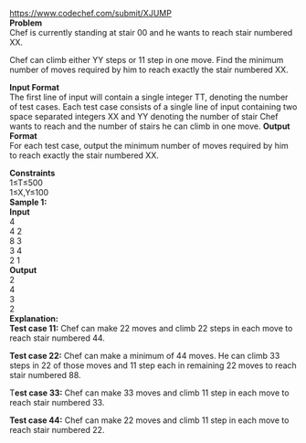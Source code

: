 https://www.codechef.com/submit/XJUMP<br/>
<b>Problem</b><br/>
Chef is currently standing at stair 00 and he wants to reach stair numbered XX.

Chef can climb either YY steps or 11 step in one move.
Find the minimum number of moves required by him to reach exactly the stair numbered XX.

<b>Input Format</b><br/>
The first line of input will contain a single integer TT, denoting the number of test cases.
Each test case consists of a single line of input containing two space separated integers XX and YY denoting the number of stair Chef wants to reach and the number of stairs he can climb in one move.
<b>Output Format</b><br/>
For each test case, output the minimum number of moves required by him to reach exactly the stair numbered XX.

<b>Constraints</b><br/>
1≤T≤500<br/>
1≤X,Y≤100<br/>
<b>Sample 1:</b><br/>
<b>Input</b><br/>
4<br/>
4 2<br/>
8 3<br/>
3 4<br/>
2 1
<br/>
<b>Output</b><br/>
2<br/>
4<br/>
3<br/>
2
<br/>
<b>Explanation:</b><br/>
<b>Test case 11:</b> Chef can make 22 moves and climb 22 steps in each move to reach stair numbered 44.

<b>Test case 22:</b> Chef can make a minimum of 44 moves. He can climb 33 steps in 22 of those moves and 11 step each in remaining 22 moves to reach stair numbered 88.

T<b>est case 33:</b> Chef can make 33 moves and climb 11 step in each move to reach stair numbered 33.

<b>Test case 44:</b> Chef can make 22 moves and climb 11 step in each move to reach stair numbered 22.